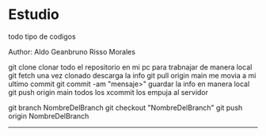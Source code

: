 # Estudio
todo tipo de codigos

Author: Aldo Geanbruno Risso Morales

git clone clonar todo el repositorio en mi pc para trabnajar de manera local
git fetch una vez clonado descarga la info
git pull origin main me movia a mi ultimo commit
git commit -am "mensaje>" guardar la info en manera local
git push origin main todos los xcommit los empuja al servidor

git branch NombreDelBranch
git checkout "NombreDelBranch"
git push origin NombreDelBranch

----------- 